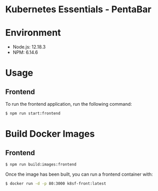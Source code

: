 # Kubernetes Essentials - PentaBar

# Environment

- Node.js: 12.18.3
- NPM: 6.14.6

# Usage

## Frontend

To run the frontend application, run the following command:

```bash
$ npm run start:frontend
```

# Build Docker Images

## Frontend

```bash
$ npm run build:images:frontend
```

Once the image has been built, you can run a frontend container with:

```bash
$ docker run -d -p 80:3000 k8sf-front:latest
```
